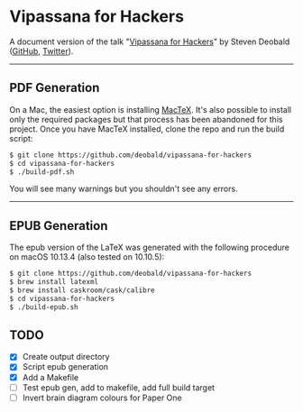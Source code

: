 # Vipassana for Hackers

A document version of the talk "[Vipassana for Hackers](https://www.youtube.com/watch?v=1BWYqHbF00c)" by Steven Deobald ([GitHub](https://github.com/deobald), [Twitter](https://twitter.com/deobald)).

---

## PDF Generation

On a Mac, the easiest option is installing [MacTeX](https://tug.org/mactex/mactex-download.html). It's also possible to install only the required packages but that process has been abandoned for this project. Once you have MacTeX installed, clone the repo and run the build script:

```sh
$ git clone https://github.com/deobald/vipassana-for-hackers
$ cd vipassana-for-hackers
$ ./build-pdf.sh
```

You will see many warnings but you shouldn't see any errors.

---

## EPUB Generation

The epub version of the LaTeX was generated with the following procedure on macOS 10.13.4 (also tested on 10.10.5):

```sh
$ git clone https://github.com/deobald/vipassana-for-hackers
$ brew install latexml
$ brew install caskroom/cask/calibre
$ cd vipassana-for-hackers
$ ./build-epub.sh
```

## TODO

- [x] Create output directory
- [x] Script epub generation
- [x] Add a Makefile
- [ ] Test epub gen, add to makefile, add full build target
- [ ] Invert brain diagram colours for Paper One
